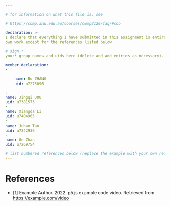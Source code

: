 ```yaml
---

# for information on what this file is, see

# https://comp.anu.edu.au/courses/comp2120/faq/#soo

declaration: >-
I declare that everything I have submitted in this assignment is entirely my
own work except for the references listed below

# sign *
your* group names and uids here (delete and add entries as necessary). By signing you also AGREE you have read the Submission Checklist - https://comp.anu.edu.au/courses/comp2120/assignments/group-assignment2/#submission-checklist

member_declaration:
-

    name: Bo ZHANG
    uid: u7275896

-
name: Jingqi DOU
uid: u7381573
-
name: Xiangda Li
uid: u7404965
-
name: Juhao Tao
uid: u7342936
-
name: Ge Zhan
uid: u7269754

# list numbered references below (replace the example with your own references)
---
```


# References

- [1] Example Author. 2022. p5.js example code video. Retrieved from https://example.com/video
